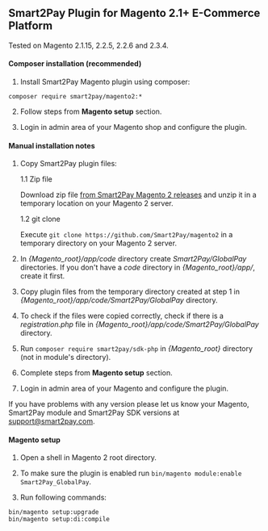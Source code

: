 ## Smart2Pay Plugin for Magento 2.1+ E-Commerce Platform

Tested on Magento 2.1.15, 2.2.5, 2.2.6 and 2.3.4.

#### Composer installation (recommended)

1. Install Smart2Pay Magento plugin using composer:

```shell script
composer require smart2pay/magento2:*
```

2. Follow steps from __Magento setup__ section.

3. Login in admin area of your Magento shop and configure the plugin.

#### Manual installation notes

1. Copy Smart2Pay plugin files:

    1.1 Zip file
    
    Download zip file [from Smart2Pay Magento 2 releases](https://github.com/Smart2Pay/magento2/releases) and unzip it in a temporary location on your Magento 2 server.
    
    1.2 git clone
    
    Execute ```git clone https://github.com/Smart2Pay/magento2``` in a temporary directory on your Magento 2 server.

2. In _{Magento_root}/app/code_ directory create _Smart2Pay/GlobalPay_ directories. If you don't have a _code_ directory in _{Magento_root}/app/_, create it first.

3. Copy plugin files from the temporary directory created at step 1 in _{Magento_root}/app/code/Smart2Pay/GlobalPay_ directory.
 
4. To check if the files were copied correctly, check if there is a _registration.php_ file in _{Magento_root}/app/code/Smart2Pay/GlobalPay_ directory.

5. Run ```composer require smart2pay/sdk-php``` in _{Magento_root}_ directory (not in module's directory).

6. Complete steps from __Magento setup__ section.

7. Login in admin area of your Magento and configure the plugin.

If you have problems with any version please let us know your Magento, Smart2Pay module and Smart2Pay SDK versions at support@smart2pay.com.

#### Magento setup 

1. Open a shell in Magento 2 root directory.

2. To make sure the plugin is enabled run ```bin/magento module:enable Smart2Pay_GlobalPay```.

3. Run following commands:

```shell script
bin/magento setup:upgrade
bin/magento setup:di:compile
```
